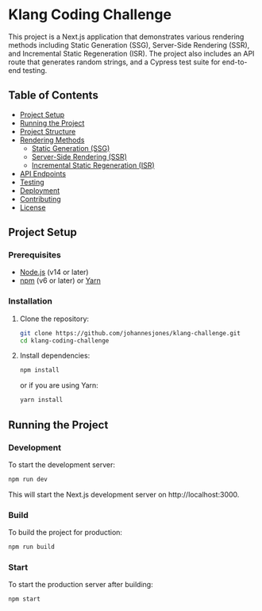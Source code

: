 # Klang Coding Challenge

This project is a Next.js application that demonstrates various rendering methods including Static Generation (SSG), Server-Side Rendering (SSR), and Incremental Static Regeneration (ISR). The project also includes an API route that generates random strings, and a Cypress test suite for end-to-end testing.

## Table of Contents

- [Project Setup](#project-setup)
- [Running the Project](#running-the-project)
- [Project Structure](#project-structure)
- [Rendering Methods](#rendering-methods)
  - [Static Generation (SSG)](#static-generation-ssg)
  - [Server-Side Rendering (SSR)](#server-side-rendering-ssr)
  - [Incremental Static Regeneration (ISR)](#incremental-static-regeneration-isr)
- [API Endpoints](#api-endpoints)
- [Testing](#testing)
- [Deployment](#deployment)
- [Contributing](#contributing)
- [License](#license)

## Project Setup

### Prerequisites

- [Node.js](https://nodejs.org/) (v14 or later)
- [npm](https://www.npmjs.com/) (v6 or later) or [Yarn](https://yarnpkg.com/)

### Installation

1. Clone the repository:

    ```bash
    git clone https://github.com/johannesjones/klang-challenge.git
    cd klang-coding-challenge
    ```

2. Install dependencies:

    ```bash
    npm install
    ```

    or if you are using Yarn:

    ```bash
    yarn install
    ```

## Running the Project

### Development

To start the development server:

```bash
npm run dev
```

This will start the Next.js development server on http://localhost:3000.

### Build

To build the project for production:

```bash
npm run build
```

### Start

To start the production server after building:

```bash
npm start
```


